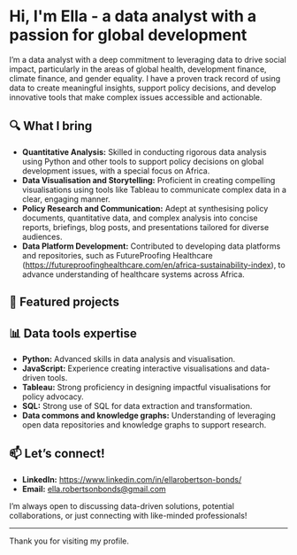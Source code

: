 # Hi, I'm Ella - a data analyst with a passion for global development

I’m a data analyst with a deep commitment to leveraging data to drive social impact, particularly in the areas of global health, development finance, climate finance, and gender equality. I have a proven track record of using data to create meaningful insights, support policy decisions, and develop innovative tools that make complex issues accessible and actionable.

## 🔍 What I bring

- **Quantitative Analysis:** Skilled in conducting rigorous data analysis using Python and other tools to support policy decisions on global development issues, with a special focus on Africa.
- **Data Visualisation and Storytelling:** Proficient in creating compelling visualisations using tools like Tableau to communicate complex data in a clear, engaging manner.
- **Policy Research and Communication:** Adept at synthesising policy documents, quantitative data, and complex analysis into concise reports, briefings, blog posts, and presentations tailored for diverse audiences.
- **Data Platform Development:** Contributed to developing data platforms and repositories, such as FutureProofing Healthcare (https://futureproofinghealthcare.com/en/africa-sustainability-index), to advance understanding of healthcare systems across Africa.

## 🌟 Featured projects



## 📊 Data tools expertise

- **Python:** Advanced skills in data analysis and visualisation.
- **JavaScript:** Experience creating interactive visualisations and data-driven tools.
- **Tableau:** Strong proficiency in designing impactful visualisations for policy advocacy.
- **SQL:** Strong use of SQL for data extraction and transformation.
- **Data commons and knowledge graphs:** Understanding of leveraging open data repositories and knowledge graphs to support research.

## 📫 Let’s connect!

- **LinkedIn:** https://www.linkedin.com/in/ellarobertson-bonds/
- **Email:** ella.robertsonbonds@gmail.com

I’m always open to discussing data-driven solutions, potential collaborations, or just connecting with like-minded professionals!

---

Thank you for visiting my profile.
